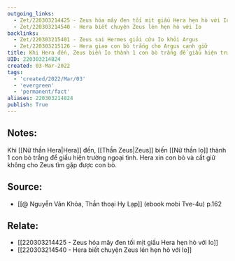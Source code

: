```yaml
---
outgoing_links:
  - Zet/220303214425 - Zeus hóa mây đen tối mịt giấu Hera hẹn hò với Io
  - Zet/220303214540 - Hera biết chuyện Zeus lén hẹn hò với Io
backlinks:
  - Zet/220303215401 - Zeus sai Hermes giải cứu Io khỏi Argus
  - Zet/220303215126 - Hera giao con bò trắng cho Argus canh giữ
title: Khi Hera đến, Zeus biến Io thành 1 con bò trắng để giấu hiện trường ngoại tình
UID: 220303214824
created: 03-Mar-2022
tags:
  - 'created/2022/Mar/03'
  - 'evergreen'
  - 'permanent/fact'
aliases: 220303214824
publish: True
---
```

## Notes:
Khi [[Nữ thần Hera|Hera]] đến, [[Thần Zeus|Zeus]] biến [[Nữ thần Io]] thành 1 con bò trắng để giấu hiện trường ngoại tình. Hera xin con bò và cất giữ không cho Zeus tìm gặp được con bò.

## Source:
- [[@ Nguyễn Văn Khỏa, Thần thoại Hy Lạp]] (ebook mobi Tve-4u) p.162

## Relate:
- [[220303214425 - Zeus hóa mây đen tối mịt giấu Hera hẹn hò với Io]]
- [[220303214540 - Hera biết chuyện Zeus lén hẹn hò với Io]]